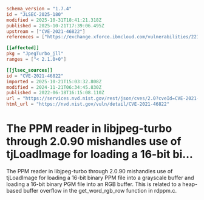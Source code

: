 ```toml
schema_version = "1.7.4"
id = "JLSEC-2025-180"
modified = 2025-10-31T18:41:21.318Z
published = 2025-10-21T17:39:06.495Z
upstream = ["CVE-2021-46822"]
references = ["https://exchange.xforce.ibmcloud.com/vulnerabilities/221567", "https://github.com/libjpeg-turbo/libjpeg-turbo/commit/f35fd27ec641c42d6b115bfa595e483ec58188d2", "https://exchange.xforce.ibmcloud.com/vulnerabilities/221567", "https://github.com/libjpeg-turbo/libjpeg-turbo/commit/f35fd27ec641c42d6b115bfa595e483ec58188d2"]

[[affected]]
pkg = "JpegTurbo_jll"
ranges = ["< 2.1.0+0"]

[[jlsec_sources]]
id = "CVE-2021-46822"
imported = 2025-10-21T15:03:32.808Z
modified = 2024-11-21T06:34:45.830Z
published = 2022-06-18T16:15:08.110Z
url = "https://services.nvd.nist.gov/rest/json/cves/2.0?cveId=CVE-2021-46822"
html_url = "https://nvd.nist.gov/vuln/detail/CVE-2021-46822"
```

# The PPM reader in libjpeg-turbo through 2.0.90 mishandles use of tjLoadImage for loading a 16-bit bi...

The PPM reader in libjpeg-turbo through 2.0.90 mishandles use of tjLoadImage for loading a 16-bit binary PPM file into a grayscale buffer and loading a 16-bit binary PGM file into an RGB buffer. This is related to a heap-based buffer overflow in the get_word_rgb_row function in rdppm.c.

